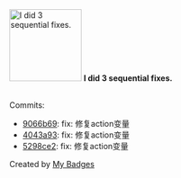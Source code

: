 <img src="https://my-badges.github.io/my-badges/fix-3.png" alt="I did 3 sequential fixes." title="I did 3 sequential fixes." width="128">
<strong>I did 3 sequential fixes.</strong>
<br><br>

Commits:

- <a href="https://github.com/eryajf/WatchAlert/commit/9066b6971fdf6ef17cb5dcae6d8772dd245c982c">9066b69</a>: fix: 修复action变量
- <a href="https://github.com/eryajf/WatchAlert/commit/4043a934e906281a707f355adfb9c46ac99abbfd">4043a93</a>: fix: 修复action变量
- <a href="https://github.com/eryajf/WatchAlert/commit/5298ce2e1a15f5cd7f3171a8faafbab8d4c57b35">5298ce2</a>: fix: 修复action变量


Created by <a href="https://github.com/my-badges/my-badges">My Badges</a>